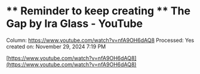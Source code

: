 # ** Reminder to keep creating ** The Gap by Ira Glass - YouTube

Column: https://www.youtube.com/watch?v=nfA9OH6dAQ8
Processed: Yes
created on: November 29, 2024 7:19 PM

[https://www.youtube.com/watch?v=nfA9OH6dAQ8](https://www.youtube.com/watch?v=nfA9OH6dAQ8)